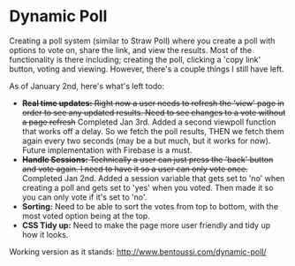 Dynamic Poll
==============

Creating a poll system (similar to Straw Poll) where you create a poll with options to vote on, share the link, and view the results. Most of the functionality is there including; creating the poll, clicking a 'copy link' button, voting and viewing. However, there's a couple things I still have left.

As of January 2nd, here's what's left todo:

- ~~**Real time updates:** Right now a user needs to refresh the 'view' page in order to see any updated results. Need to see changes to a vote without a page refresh~~ Completed Jan 3rd. Added a second viewpoll function that works off a delay. So we fetch the poll results, THEN we fetch them again every two seconds (may be a but much, but it works for now). Future implementation with Firebase is a must.
- ~~**Handle Sessions:** Technically a user can just press the 'back' button and vote again. I need to have it so a user can only vote once.~~ Completed Jan 2nd. Added a session variable that gets set to 'no' when creating a poll and gets set to 'yes' when you voted. Then made it so you can only vote if it's set to 'no'.
- **Sorting:** Need to be able to sort the votes from top to bottom, with the most voted option being at the top.
- **CSS Tidy up:** Need to make the page more user friendly and tidy up how it looks. 

Working version as it stands: http://www.bentoussi.com/dynamic-poll/